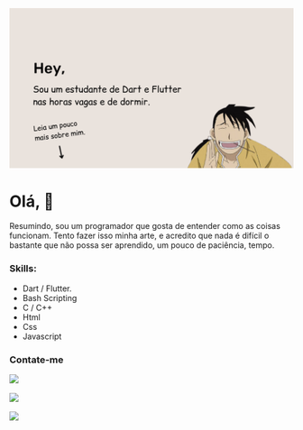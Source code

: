 ![](_images/header.png)

# Olá, :vulcan_salute:	
Resumindo, sou um programador que gosta de entender como as coisas funcionam. Tento fazer isso minha arte, e acredito que nada é difícil o bastante
que não possa ser aprendido, um pouco de paciência, tempo.

### Skills:
- Dart / Flutter.
- Bash Scripting
- C / C++
-  Html
- Css
- Javascript

### Contate-me
![](https://img.shields.io/static/v1?label=Gmail&message=david.vegasc@gmail.com&style=social&logo=Gmail)

[![](https://img.shields.io/static/v1?label=Twitter&message=follow%20me&style=social&logo=Twitter)](https://twitter.com/stackiller)

[![](https://img.shields.io/static/v1?label=Linkedin&message=follow%20me&style=social&logo=LinkedIn)](https://linkedin.com.br/in/stackiller)

